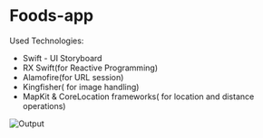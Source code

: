 # Foods-app

Used Technologies: 
 - Swift - UI Storyboard
 - RX Swift(for Reactive Programming)
 - Alamofire(for URL session)
 - Kingfisher( for image handling)
 - MapKit & CoreLocation frameworks( for location and distance operations)

![Output](images/img3.jpg)

 
